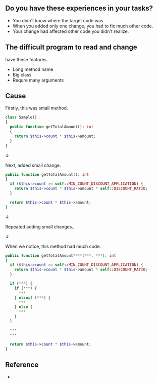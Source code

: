 ## Do you have these experiences in your tasks?
- You didn't know where the target code was.
- When you added only one change, you had to fix much other code.
- Your change had affected other code you didn't realize.

## The difficult program to read and change
have these features.
- Long method name
- Big class
- Requre many arguments

## Cause
Firstly, this was small method.
```php
class Sample()
{
  public function getTotalAmount(): int
  {
    return $this->count * $this->amount;
  }
}
```

↓

Next, added small change.
```php
public function getTotalAmount(): int
{
  if ($this->count >= self::MIN_COUNT_DISCOUNT_APPLICATION) {
    return $this->count * $this->amount * self::DISCOUNT_RATIO;
  }

  return $this->count * $this->amount;
}
```
↓

Repeated adding small changes...

↓

When we notice, this method had much code.
```php
public function getTotalAmount****(***, ***): int
{
  if ($this->count >= self::MIN_COUNT_DISCOUNT_APPLICATION) {
    return $this->count * $this->amount * self::DISCOUNT_RATIO;
  }

  if (***) {
    if (***) {
      ***
    } elseif (***) {
      ***
    } else {
      ***
    }
  }

  ***
  ***

  return $this->count * $this->amount;
}
```

## Reference
- 
